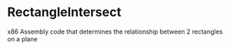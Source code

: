 # RectangleIntersect
x86 Assembly code that determines the relationship between 2 rectangles on a plane
